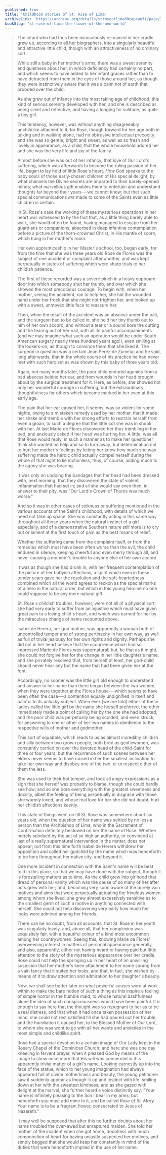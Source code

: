 ```yaml
---
published: true
title: 'Childhood stories of St. Rose of Lima'
archiveLink: 'https://archive.org/details/stroseoflima00capeuoft/page/38?view=theater'
bookSlug: 'st-rose-of-lima-the-flower-of-the-new-world'
---
```


> The infant who had thus been miraculously re-named in her cradle grew up, according to all her biographers, into a singularly beautiful and attractive little child, though with an attractiveness of no ordinary sort.
>
> While still a baby in her mother's arms, there was a sweet serenity and quietness about her, in which deficiency had certainly no part, and which seems to have added to her infant graces rather than to have detracted from them in the eyes of those around her, as though they were instinctively aware that it was a calm not of earth that brooded over the child.
>
> As she grew out of infancy into the most taking age of childhood, this kind of serious serenity developed with her; and she is described as being silent and reflective, and having a longing for solitude, as quite a tiny girl.
>
> This tendency, however, was without anything disagreeably unchildlike attached to it; for Rose, though forward for her age both in talking and in walking alone, had no obtrusive intellectual precocity; and she was so gentle, bright and sweet, as well as so fresh and lovely in appearance, as a child, that the whole household adored her and she was the very life and joy of the family.
>
> Almost before she was out of her infancy, that love of Our Lord's suffering, which was afterwards to become the ruling passion of her life, began to lay hold of little Rose's heart. *How* God speaks to the baby souls of those early-chosen children of His special delight; by what channels the Divine secrets are imparted to their barely-opened minds; what marvellous gift enables them to entertain and understand thoughts far beyond their years---we cannot know; but that such special communications *are* made to some of the Saints even as little children is certain.
>
> In St. Rose's case the working of these mysterious operations in her heart was witnessed to by the fact that, as a little thing barely able to walk, she would often be found, having managed to escape from her guardians or companions, absorbed in deep infantine contemplation before a picture of the thorn-crowned Christ, in His mantle of scorn, which hung in her mother's room.
>
> Her own apprenticeship in her Master's school, too, began early; for from the time that she was three years old Rose de Flores was the subject of one accident or complaint after another, and was kept perpetually in states of suffering which were sharp trials to her childish patience.
>
> The first of these recorded was a severe pinch in a heavy cupboard-door into which somebody shut her thumb, and over which she showed the most precocious courage. To begin with, when her mother, seeing the accident, ran to help her, she hid the wounded hand under her frock that she might not frighten her, and looked up with a sweet, unmoved little face to reassure her.
>
> Then, when the result of the accident was an abscess under the nail, and the surgeon had to be called in, she held her tiny thumb out to him of her own accord, and without a tear or a sound bore the cutting and the tearing out of her nail, with all its painful accompaniments (and we may imagine what such an operation would be under South American surgery nearly three hundred years ago!), even smiling at the lookers-on, as though to convince them that she liked it. The surgeon in question was a certain Jean Perez de Zumeta; and he said, long afterwards, that in the whole course of his practice he had never met with such heroism as was shown by this baby of three years old.
>
> Again, not many months later, the poor child endured agonies from a bad abscess behind her ear, and from wounds in her head brought about by the surgical treatment for it. Here, as before, she showed not only her wonderful courage in suffering, but the extraordinary thoughtfulness for others which became marked in her even at this early age.
>
> The pain that her ear caused her, it seems, was so violent for some nights, owing to a mistaken remedy used by her mother, that it made her shake and tremble with her strong efforts to restrain herself from even a groan, to such a degree that the little cot she was in shook with her. At last Marie de Flores discovered her thus trembling in her bed, and anxiously asked if her head was hurting her. A little, was all that Rose would reply, in such a manner as to make her questioner think she wanted no help and so to turn away; but determination not to hurt her mother's feelings by letting her know how much she was suffering made the heroic child actually compel herself during the whole of that night to lie motionless, thus, of course, adding much to the agony she was bearing.
>
> It was only on undoing the bandages that her head had been dressed with, next morning, that they discovered the state of violent inflammation that had set in; and all she would say even then, in answer to their pity, was "Our Lord's Crown of Thorns was much worse."
>
> And so it was in other cases of sickness or suffering mentioned in the various accounts of the Saint's childhood, with details of which we need not take up space. She was constantly acting in this same way throughout all those years when the natural instinct of a girl especially, and of a demonstrative Southern nature still more is to cry out or lament at the first touch of pain as the best means of relief.
>
> Whether the suffering came from the complaint itself, or from the remedies which must have been often worse than the evil, the child endured in silence, keeping cheerful and even merry through all, and never causing a moment's trouble to anyone else of her own accord.
>
> It was as though she had drunk in, with her frequent contemplation of the picture of her babyish affections, a spirit which even in these tender years gave her the resolution and the soft-heartedness combined which all the world agrees to reckon as the special marks of a hero in the natural order, but which in this young heroine no one could suppose to be any mere natural gift.
>
> St. Rose s childish troubles, however, were not all of a physical sort; she had very early to suffer from an injustice which must have given great pain to a loving child's heart, and which was earned for her by the miraculous change of name recounted above.
>
> Isabel de Herera, her god mother, was apparently a woman both of uncontrolled temper and of strong pertinacity in her own way, as well as full of trivial jealousy for her own rights and dignity. Perhaps she did not in her heart believe that the occurrence which had so impressed Marie de Florcs was supernatural; but, be that as it might, she could not forgive her for the change in her little daughter's name; and she privately resolved that, from herself at least, her god-child should never hear any but the name that had been given her at the font.
>
> Accordingly, no sooner was the little girl old enough to understand and answer to her name than there began between the two women, when they were together at the Flores house---which seems to have been often the case---a contention equally undignified in itself and painful to its unlucky subject. When ever (we are told) either of these ladies called the little girl by the name she herself preferred, the other immediately made a point of calling her by the one she had adopted; and the poor child was perpetually being scolded, and even struck, for answering to one or other of her two names in obedience to the respective wills of mother and godmother.
>
> This sort of squabble, which reads to us as almost incredibly childish and silly between two grown people, both bred as gentlewomen, was constantly carried on over the devoted head of the child-Saint for three or four years; but the recurrence of such scenes between her elders never seems to have roused in her the smallest inclination to take her own way and disobey one of the two, or to respect either of them the less.
>
> She was used to their hot temper, and took all angry expressions as a sign that she herself was probably to blame, though she could hardly see how; and so she bore everything with the greatest sweetness and docility, albeit the feeling of being perpetually in disgrace with those she warmly loved, and whose real love for her she did not doubt, hurt her childish affections keenly.
>
> This state of things went on till St. Rose was somewhere about six years old, when the question of her name was settled by no less a person than the Archbishop of Lima, who in the Sacrament of Confirmation definitely bestowed on her the name of Rose. Whether merely subdued by the act of so high an authority, or convinced at last of a really supernatural intervention in the matter, does not appear; but from this time forth Isabel de Herera withdrew her opposition and called her godchild by the name which was henceforth to be hers throughout her native city, and beyond it.
>
> One more incident in connection with the Saint's name will be best told in this place, so that we may have done with the subject, though it is forestalling matters as to time. As the child grew into girlhood that dread of personal vanity which was the cause of so many of her after acts grew with her; and, becoming very soon aware of the purely vain motives and aims that were perpetually actuating the frivolous women among whom she lived, she grew almost excessively sensitive as to the smallest germ of such a motive in anything connected with herself. She could not help discovering very early how much her looks were admired among her friends.
>
> There can be no doubt, from all accounts, that St. Rose in her youth was singularly lovely, and, above all, that her complexion was exquisitely fair, with a beautiful colour of a kind most uncommon among her countrywomen. Seeing this, knowing Marie de Flores' overweening interest in matters of personal appearance generally, and also, apparently, either not having heard or having paid but little attention to the story of the mysterious appearance over her cradle, Rose could not help the springing up in her heart of an unwilling suspicion that her mother's keen attachment to her name sprang from a vain fancy that it suited her looks, and that, in fact, she wished by means of it to draw attention and admiration to her daughter's beauty.
>
> Now, we shall see better later on what powerful causes were at work within to make the bare notion of such a thing as this inspire a feeling of simple horror in the humble maid, to whose natural bashfulness alone the idea of such conspicuousness would have been painful. It is enough to say here that the thought was so repugnant to her as to be a real distress, and that when it had once taken possession of her mind, she could not rest satisfied till she had poured out her trouble, and the humiliation it caused her, to the Blessed Mother of Our Lord, to whom she was wont to go with all her wants and anxieties in the most simple and childlike spirit.
>
> Rose had a special devotion to a certain image of Our Lady kept in the Rosary Chapel of the Dominican Church; and here she was one day kneeling in fervent prayer, when it pleased God by means of the image to show once more that His will was concerned in this apparently trivial matter of a girl's name. Looking earnestly up into the face of the statue, which to her young imagination had always appeared full of divine motherliness and beauty, the young petitioner saw it suddenly appear as though lit up and instinct with life, smiling down at her with the sweetest kindness; and as she gazed with delight at the marvel, she further heard a voice distinctly say: "Your name is infinitely pleasing to the Son I bear in my arms; but henceforth you must add mine to it, and be called *Rose of St. Mary*. Your name is to be a fragrant flower, consecrated to Jesus of Nazareth."
>
> It may well be supposed that after this no further doubts about her name troubled the over-awed but enraptured maiden. She told her mother of the incident when she got home, doubtless with much compunction of heart for having unjustly suspected her motives, and simply begged that she would keep her constantly in mind of the duties that were henceforth implied in the use of her name.